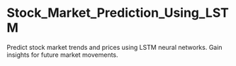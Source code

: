 # Stock_Market_Prediction_Using_LSTM
Predict stock market trends and prices using LSTM neural networks. Gain insights for future market movements.

